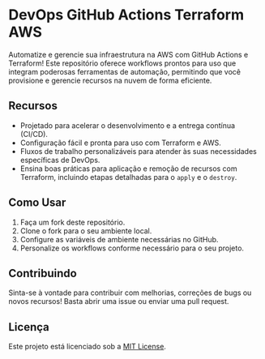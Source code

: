 # DevOps GitHub Actions Terraform AWS

Automatize e gerencie sua infraestrutura na AWS com GitHub Actions e Terraform! Este repositório oferece workflows prontos para uso que integram poderosas ferramentas de automação, permitindo que você provisione e gerencie recursos na nuvem de forma eficiente.

## Recursos

- Projetado para acelerar o desenvolvimento e a entrega contínua (CI/CD).
- Configuração fácil e pronta para uso com Terraform e AWS.
- Fluxos de trabalho personalizáveis para atender às suas necessidades específicas de DevOps.
- Ensina boas práticas para aplicação e remoção de recursos com Terraform, incluindo etapas detalhadas para o `apply` e o `destroy`.

## Como Usar

1. Faça um fork deste repositório.
2. Clone o fork para o seu ambiente local.
3. Configure as variáveis de ambiente necessárias no GitHub.
4. Personalize os workflows conforme necessário para o seu projeto.

## Contribuindo

Sinta-se à vontade para contribuir com melhorias, correções de bugs ou novos recursos! Basta abrir uma issue ou enviar uma pull request.

## Licença

Este projeto está licenciado sob a [MIT License](LICENSE).


